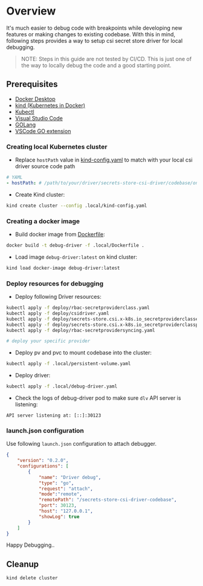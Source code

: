 # Overview
It's much easier to debug code with breakpoints while developing new features or making changes to existing codebase. With this in mind, following steps provides a way to setup csi secret store driver for local debugging.

> NOTE: Steps in this guide are not tested by CI/CD. This is just one of the way to locally debug the code and a good starting point.

## Prerequisites

* [Docker Desktop](https://docs.docker.com/get-docker)
* [kind (Kubernetes in Docker)](https://kind.sigs.k8s.io)
* [Kubectl](https://kubernetes.io/de/docs/tasks/tools/install-kubectl)
* [Visual Studio Code](https://code.visualstudio.com/download)
* [GOLang](https://golang.org/doc/install)
* [VSCode GO extension](https://marketplace.visualstudio.com/items?itemName=golang.Go)


### Creating local Kubernetes cluster
- Replace `hostPath` value in [kind-config.yaml](kind-config.yaml) to match with your local csi driver source code path
``` yaml
# YAML
- hostPath: # /path/to/your/driver/secrets-store-csi-driver/codebase/on/host
```
- Create Kind cluster:
```sh
kind create cluster --config .local/kind-config.yaml
```


### Creating a docker image
- Build docker image from [Dockerfile](Dockerfile):

```sh
docker build -t debug-driver -f .local/Dockerfile .
```

- Load image `debug-driver:latest` on kind cluster:

```sh
kind load docker-image debug-driver:latest
```

### Deploy resources for debugging
- Deploy following Driver resources:
```sh
kubectl apply -f deploy/rbac-secretproviderclass.yaml
kubectl apply -f deploy/csidriver.yaml
kubectl apply -f deploy/secrets-store.csi.x-k8s.io_secretproviderclasses.yaml
kubectl apply -f deploy/secrets-store.csi.x-k8s.io_secretproviderclasspodstatuses.yaml
kubectl apply -f deploy/rbac-secretprovidersyncing.yaml

# deploy your specific provider
```

- Deploy pv and pvc to mount codebase into the cluster:
```sh
kubectl apply -f .local/persistent-volume.yaml
```

- Deploy driver:
```sh
kubectl apply -f .local/debug-driver.yaml
```
- Check the logs of debug-driver pod to make sure `dlv` API server is listening:
```
API server listening at: [::]:30123
```

### launch.json configuration
Use following `launch.json` configuration to attach debugger.
```json
{
    "version": "0.2.0",
    "configurations": [
        {
            "name": "Driver debug",
            "type": "go",
            "request": "attach",
            "mode":"remote",
            "remotePath": "/secrets-store-csi-driver-codebase",
            "port": 30123,
            "host": "127.0.0.1",
            "showLog": true
        }
    ]
}
```
Happy Debugging..

## Cleanup
```sh
kind delete cluster
```

